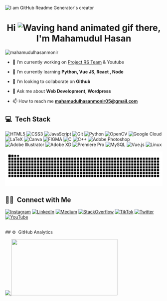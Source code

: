 ![I am GitHub Readme Generator's creator](https://scontent.fspd3-1.fna.fbcdn.net/v/t39.30808-6/456685775_122102685038480961_6097821932549894362_n.jpg?stp=dst-jpg_s960x960&_nc_cat=111&ccb=1-7&_nc_sid=cc71e4&_nc_ohc=VodnWM5gXt8Q7kNvgGrtaar&_nc_ht=scontent.fspd3-1.fna&_nc_gid=AYRwYVh2yYV4R3x-O84aa7V&oh=00_AYBNdHSGd3cXTqJqghLGcy5nlJNOpb2SrkY3oiElSdULYA&oe=66CCBA1A)

<h1 align="center">Hi <img src="https://raw.githubusercontent.com/nixin72/nixin72/master/wave.gif" alt="Waving hand animated gif" height="45" width="45" /> there, I'm <a>Mahamudul Hasan</a></h1>
<p align="left"> <img src="https://komarev.com/ghpvc/?username=mahamudulhasanmonir&label=Profile%20views&color=0e75b6&style=flat" alt="mahamudulhasanmonir" /> </p>


- 🔭 I’m currently working on [Project RS Team](ewpt.ractstudio.com) & Youtube

- 🌱 I’m currently learning **Python, Vue JS, React , Node**

- 👯 I’m looking to collaborate on **Github**

- 💬 Ask me about **Web Development, Wordpress**

- 📫 How to reach me **mahamudulhasanmonir05@gmail.com**


## 💻 &nbsp;Tech Stack

<p> 
<img alt="HTML5" src="https://img.shields.io/badge/html5-%23E34F26.svg?&style=for-the-badge&logo=html5&logoColor=white" />
<img alt="CSS3" src="https://img.shields.io/badge/css3-%231572B6.svg?&style=for-the-badge&logo=css3&logoColor=white" />
<img alt="JavaScript" src="https://img.shields.io/badge/javascript-%23323330.svg?&style=for-the-badge&logo=javascript&logoColor=%23F7DF1E" />
<img alt="Git" src="https://img.shields.io/badge/Git-F05032?style=for-the-badge&logo=git&logoColor=white" />
<img alt="Python" src="https://img.shields.io/badge/Python-%233776AB?style=for-the-badge&logo=python&labelColor=white"/>
<img alt="OpenCV" src="https://img.shields.io/badge/OpenCV-27338e?style=for-the-badge&logo=OpenCV&logoColor=white" />
<img alt="Google Cloud" src="https://img.shields.io/badge/Google_Cloud-4285F4?style=for-the-badge&logo=google-cloud&logoColor=white" />
<img alt="LaTeX" src="https://img.shields.io/badge/latex-%23008080.svg?style=for-the-badge&logo=latex&logoColor=white" />
<img alt="Canva" src="https://img.shields.io/badge/Canva-00C4CC.svg?style=for-the-badge&logo=Canva&logoColor=white" />
<img alt="FIGMA" src="https://img.shields.io/badge/Figma-F24E1E.svg?style=for-the-badge&logo=Figma&logoColor=white" />
<img alt="C" src="https://img.shields.io/badge/C-%2300599C.svg?style=for-the-badge&logo=c%2B%2B&logoColor=white" />
<img alt="C++" src="https://img.shields.io/badge/C++-%2300599C.svg?style=for-the-badge&logo=c%2B%2B&logoColor=white"/>
<img alt="Adobe Photoshop" src="https://img.shields.io/badge/AdobePhotoshop-%2331A8FF.svg?style=for-the-badge&logo=adobephotoshop&logoColor=white"/>
<img alt="Adobe Illustrator"src="https://img.shields.io/badge/ADOBE%20ILLUSTRATOR-%23FF9A00?style=for-the-badge&logo=adobeillustrator&labelColor=white"/>
<img alt="Adobe XD" src="https://img.shields.io/badge/AdobeXD-%23FF61F6.svg?style=for-the-badge&logo=adobexd&logoColor=white"/>
<img alt="Premiere Pro" src="https://img.shields.io/badge/PREMIERE%20PRO-%239999FF?style=for-the-badge&logo=adobepremierepro&labelColor=white" />
<img alt="MySQL" src="https://img.shields.io/badge/MySQL-%234479A1.svg?style=for-the-badge&logo=mysql&logoColor=white"/>
<img alt="Vue.js" src="https://img.shields.io/badge/Vue.js-%234FC08D?style=for-the-badge&logo=vuedotjs&labelColor=white"/>
<img alt="Linux" src="https://img.shields.io/badge/ALMA%20Linux-%23000000?style=for-the-badge&logo=almalinux&labelColor=blue"/>
</p>

<!--- Snake Animation -->
![snake gif](https://github.com/mahamudulhasanmonir/mahamudulhasanmonir/blob/output/github-snake-dark.svg)


## 🤝🏻 &nbsp;Connect with Me

<p align="left">
    <a href="https://www.instagram.com/mahamudul_hasan_monir" target="_blank"><img src="https://img.shields.io/badge/Instagram-%23E4405F.svg?style=for-the-badge&logo=instagram&logoColor=white" alt="Instagram"/></a>
    <a href="https://www.linkedin.com/mahamuduldev" target="_blank"><img src="https://img.shields.io/badge/LinkedIn-%230A66C2.svg?style=for-the-badge&logo=linkedin&logoColor=white" alt="LinkedIn"/></a>
    <a href="https://medium.com/mahamudulhasan" target="_blank"><img src="https://img.shields.io/badge/Medium-%23000000.svg?style=for-the-badge&logo=medium&logoColor=white" alt="Medium"/></a>
    <a href="https://stackoverflow.com/mahamudulhasan" target="_blank"><img src="https://img.shields.io/badge/StackOverflow-%23F58025.svg?style=for-the-badge&logo=stackoverflow&logoColor=white" alt="StackOverflow"/></a>
    <a href="https://www.tiktok.com/rstatusvideo" target="_blank"><img src="https://img.shields.io/badge/TikTok-%23000000.svg?style=for-the-badge&logo=tiktok&logoColor=white" alt="TikTok"/></a>
    <a href="https://x.com/Mahamudul05" target="_blank"><img src="https://img.shields.io/badge/Twitter-%231DA1F2.svg?style=for-the-badge&logo=twitter&logoColor=white" alt="Twitter"/></a>
    <a href="https://www.youtube.com/mahamudulhasasnmonir" target="_blank"><img src="https://img.shields.io/badge/YouTube-%23FF0000.svg?style=for-the-badge&logo=youtube&logoColor=white" alt="YouTube"/></a>
</p>
<br>
## ⚙️ &nbsp;GitHub Analytics
<br>
<p align="left">
<a href="https://github.com/mahamudulhasanmonir">
  <img height="180em" src="https://github-readme-stats-eight-theta.vercel.app/api?username=mahamudulhasanmonir&show_icons=true&theme=algolia&include_all_commits=true&count_private=true"/>
  <img height="180em" width="340em" src="https://github-readme-stats-eight-theta.vercel.app/api/top-langs/?username=mahamudulhasanmonir&layout=compact&langs_count=8&theme=algolia"/>
</a>
</p>




